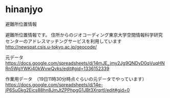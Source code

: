 # hinanjyo
避難所位置情報

避難所位置情報です。
住所からのジオコーディング東京大学空間情報科学研究センターのアドレスマッチングサービスを利用しています　
　　　　　　　http://newspat.csis.u-tokyo.ac.jp/geocode/

元データ
https://docs.google.com/spreadsheets/d/14mJE_jmy2Jg9QNDyD0qVuqHNRn5WgYWKi40kWvwQvks/edit#gid=1336152339

作業用データ　（19日11時30分時点ぐらいの元データでやっています）
https://docs.google.com/spreadsheets/d/14e-jP6SuGkg2Eics88hn8JmJtZPPhpgG1JBt3XrqrtI/edit#gid=0
